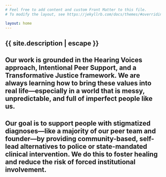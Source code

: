 ```yaml
---
# Feel free to add content and custom Front Matter to this file.
# To modify the layout, see https://jekyllrb.com/docs/themes/#overriding-theme-defaults

layout: home
---
```

<h2>{{ site.description | escape }}</h2>
<h2>Our work is grounded in the Hearing Voices approach, Intentional Peer Support, and a Transformative Justice framework. We are always learning how to bring these values into real life—especially in a world that is messy, unpredictable, and full of imperfect people like us.</h2>
<h2>Our goal is to support people with stigmatized diagnoses—like a majority of our peer team and founder—by providing community-based, self-lead alternatives to police or state-mandated clinical intervention. We do this to foster healing and reduce the risk of forced institutional involvement.</h2>